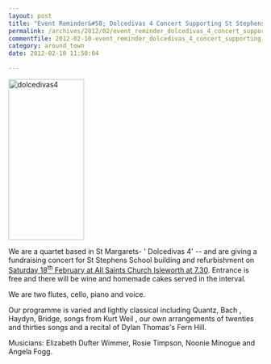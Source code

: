```yaml
---
layout: post
title: "Event Reminder&#58; Dolcedivas 4 Concert Supporting St Stephens School - 18 February 2012"
permalink: /archives/2012/02/event_reminder_dolcedivas_4_concert_supporting_st.html
commentfile: 2012-02-10-event_reminder_dolcedivas_4_concert_supporting_st
category: around_town
date: 2012-02-10 11:50:04

---
```


<a href="/assets/images/2012/dolcedivas4.jpg" title="See larger version of - dolcedivas4"><img src="/assets/images/2012/dolcedivas4_thumb.jpg" width="150" height="318" alt="dolcedivas4" class="photo right" /></a>

We are a quartet based in St Margarets- ' Dolcedivas 4' -- and are giving a fundraising concert for St Stephens School building and refurbishment on [Saturday 18<sup>th</sup> February at All Saints Church Isleworth at 7.30](https://stmargarets.london/event/concert/200705143213). Entrance is free and there will be wine and homemade cakes served in the interval.

We are two flutes, cello, piano and voice.

Our programme is varied and lightly classical including Quantz, Bach , Haydyn, Bridge, songs from Kurt Weil , our own arrangements of twenties and thirties songs and a recital of Dylan Thomas's Fern Hill.

Musicians: Elizabeth Dufter Wimmer, Rosie Timpson, Noonie Minogue and Angela Fogg.
